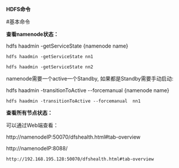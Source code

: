 **HDFS命令**


#基本命令

**查看namenode状态：**

hdfs haadmin -getServiceState {namenode name}

	hdfs haadmin -getServiceState nn1
	
	hdfs haadmin -getServiceState nn2


namenode需要一个active一个Standby, 如果都是Standby需要手动启动:

hdfs haadmin -transitionToActive --forcemanual  {namenode name}


	hdfs haadmin -transitionToActive --forcemanual  nn1


**查看所有节点状态：**

可以通过Web端查看：

http://namenodeIP:50070/dfshealth.html#tab-overview

http://namenodeIP:8088/

    http://192.168.195.128:50070/dfshealth.html#tab-overview



